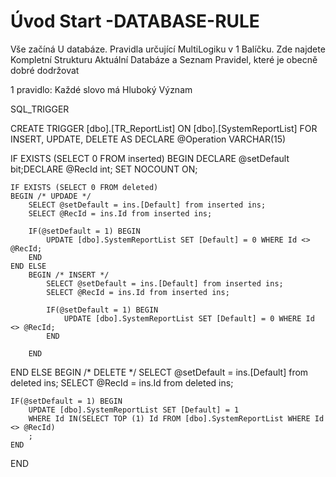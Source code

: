 ﻿# Úvod   Start -DATABASE-RULE  

Vše začíná U databáze. 
Pravidla určující MultiLogiku v 1 Balíčku.
Zde najdete Kompletní Strukturu Aktuální Databáze
a Seznam Pravidel, které je obecně dobré dodržovat

1 pravidlo: Každé slovo má Hluboký Význam

SQL_TRIGGER

CREATE   TRIGGER [dbo].[TR_ReportList] ON [dbo].[SystemReportList]
FOR INSERT, UPDATE, DELETE
AS
DECLARE @Operation VARCHAR(15)
 
IF EXISTS (SELECT 0 FROM inserted)
BEGIN
	DECLARE @setDefault bit;DECLARE @RecId int;
	SET NOCOUNT ON;

    IF EXISTS (SELECT 0 FROM deleted)
    BEGIN /* UPDADE */
		SELECT @setDefault = ins.[Default] from inserted ins;
		SELECT @RecId = ins.Id from inserted ins;

		IF(@setDefault = 1) BEGIN
			UPDATE [dbo].SystemReportList SET [Default] = 0 WHERE Id <> @RecId; 		
		END
	END ELSE
		BEGIN /* INSERT */
			SELECT @setDefault = ins.[Default] from inserted ins;
			SELECT @RecId = ins.Id from inserted ins;

			IF(@setDefault = 1) BEGIN
				UPDATE [dbo].SystemReportList SET [Default] = 0 WHERE Id <> @RecId; 		
			END
		
		END
END ELSE 
BEGIN /* DELETE */
	SELECT @setDefault = ins.[Default] from deleted ins;
	SELECT @RecId = ins.Id from deleted ins;

	IF(@setDefault = 1) BEGIN
		UPDATE [dbo].SystemReportList SET [Default] = 1  
		WHERE Id IN(SELECT TOP (1) Id FROM [dbo].SystemReportList WHERE Id <> @RecId)
		;
	END
END
